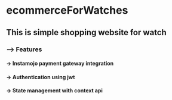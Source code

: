# ecommerceForWatches

 ## This is simple shopping website for watch
 
 ### --> Features
  #### -> Instamojo payment gateway integration
  #### -> Authentication using jwt
  #### -> State management with context api
   
